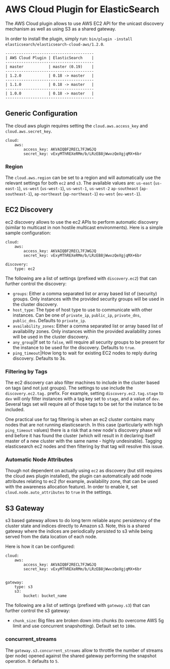 AWS Cloud Plugin for ElasticSearch
==================================

The AWS Cloud plugin allows to use AWS EC2 API for the unicast discovery mechanism as well as using S3 as a shared gateway.

In order to install the plugin, simply run: `bin/plugin -install elasticsearch/elasticsearch-cloud-aws/1.2.0`.

    ---------------------------------------
    | AWS Cloud Plugin | ElasticSearch    |
    ---------------------------------------
    | master           | master (0.19)    |
    ---------------------------------------
    | 1.2.0            | 0.18 -> master   |
    ---------------------------------------
    | 1.1.0            | 0.18 -> master   |
    ---------------------------------------
    | 1.0.0            | 0.18 -> master   |
    ---------------------------------------

## Generic Configuration

The cloud aws plugin requires setting the `cloud.aws.access_key` and `cloud.aws.secret_key`.

    cloud:
        aws:
            access_key: AKVAIQBF2RECL7FJWGJQ
            secret_key: vExyMThREXeRMm/b/LRzEB8jWwvzQeXgjqMX+6br


### Region

The `cloud.aws.region` can be set to a region and will automatically use the relevant settings for both `ec2` and `s3`. The available values are: `us-east` (`us-east-1`), `us-west` (`us-west-1`), `us-west-1`, `us-west-2` `ap-southeast` (`ap-southeast-1`), `ap-northeast` (`ap-northeast-1`) `eu-west` (`eu-west-1`).


## EC2 Discovery

ec2 discovery allows to use the ec2 APIs to perform automatic discovery (similar to multicast in non hostile multicast environments). Here is a simple sample configuration:

    cloud:
        aws:
            access_key: AKVAIQBF2RECL7FJWGJQ
            secret_key: vExyMThREXeRMm/b/LRzEB8jWwvzQeXgjqMX+6br
    
    discovery:
        type: ec2

The following are a list of settings (prefixed with `discovery.ec2`) that can further control the discovery:

* `groups`: Either a comma separated list or array based list of (security) groups. Only instances with the provided security groups will be used in the cluster discovery.
* `host_type`: The type of host type to use to communicate with other instances. Can be one of `private_ip`, `public_ip`, `private_dns`, `public_dns`. Defaults to `private_ip`.
* `availability_zones`: Either a comma separated list or array based list of availability zones. Only instances within the provided availability zones will be used in the cluster discovery.
* `any_group`|If set to `false`, will require all security groups to be present for the instance to be used for the discovery. Defaults to `true`.
* `ping_timeout`|How long to wait for existing EC2 nodes to reply during discovery. Defaults to 3s.

### Filtering by Tags

The ec2 discovery can also filter machines to include in the cluster based on tags (and not just groups). The settings to use include the `discovery.ec2.tag.` prefix. For example, setting `discovery.ec2.tag.stage` to `dev` will only filter instances with a tag key set to `stage`, and a value of `dev`. Several tags set will require all of those tags to be set for the instance to be included.

One practical use for tag filtering is when an ec2 cluster contains many nodes that are not running elasticsearch. In this case (particularly with high `ping_timeout` values) there is a risk that a new node's discovery phase will end before it has found the cluster (which will result in it declaring itself master of a new cluster with the same name - highly undesirable). Tagging elasticsearch ec2 nodes and then filtering by that tag will resolve this issue.

### Automatic Node Attributes

Though not dependent on actually using `ec2` as discovery (but still requires the cloud aws plugin installed), the plugin can automatically add node attributes relating to ec2 (for example, availability zone, that can be used with the awareness allocation feature). In order to enable it, set `cloud.node.auto_attributes` to `true` in the settings.

## S3 Gateway

s3 based gateway allows to do long term reliable async persistency of the cluster state and indices directly to Amazon s3. Note, this is a shared gateway where the indices are periodically persisted to s3 while being served from the data location of each node. 

Here is how it can be configured:

    cloud:
        aws:
            access_key: AKVAIQBF2RECL7FJWGJQ
            secret_key: vExyMThREXeRMm/b/LRzEB8jWwvzQeXgjqMX+6br
    
    
    gateway:
        type: s3
        s3:
            bucket: bucket_name

The following are a list of settings (prefixed with `gateway.s3`) that can further control the s3 gateway:

* `chunk_size`: Big files are broken down into chunks (to overcome AWS 5g limit and use concurrent snapshotting). Default set to `100m`.

### concurrent_streams

The `gateway.s3.concurrent_streams` allow to throttle the number of streams (per node) opened against the shared gateway performing the snapshot operation. It defaults to `5`.

